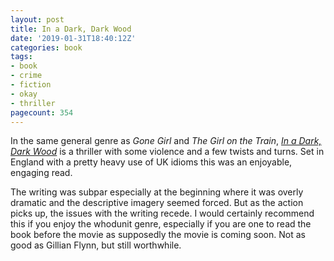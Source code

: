 ```yaml
---
layout: post
title: In a Dark, Dark Wood
date: '2019-01-31T18:40:12Z'
categories: book
tags:
- book
- crime
- fiction
- okay 
- thriller
pagecount: 354
---
```


In the same general genre as *Gone Girl* and *The Girl on the Train*, [*In a Dark, Dark Wood*][book-amaz]
is a thriller with some violence and a few twists and turns. Set in England with a pretty heavy use
of UK idioms this was an enjoyable, engaging read.

The writing was subpar especially at the beginning where it was overly dramatic and the descriptive
imagery seemed forced. But as the action picks up, the issues with the writing recede. I would
certainly recommend this if you enjoy the whodunit genre, especially if you are one to read the book
before the movie as supposedly the movie is coming soon. Not as good as Gillian Flynn, but still
worthwhile.

[book-amaz]:      https://www.amazon.com/Dark-Wood-Ruth-Ware-ebook/dp/B00Q102M8Q
